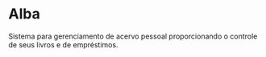 # Alba
Sistema para gerenciamento de acervo pessoal proporcionando o controle de seus livros e de empréstimos.

